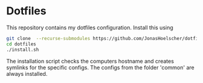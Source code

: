 # Dotfiles

This repository contains my dotfiles configuration.
Install this using
```bash
git clone  --recurse-submodules https://github.com/JonasHoelscher/dotfiles
cd dotfiles
./install.sh
```

The installation script checks the computers hostname and creates symlinks for the specific configs.
The configs from the folder 'common' are always installed.

